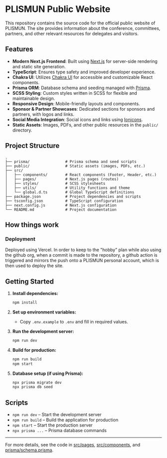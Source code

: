 # PLISMUN Public Website

This repository contains the source code for the official public website of PLISMUN. The site provides information about the conference, committees, partners, and other relevant resources for delegates and visitors.

## Features

- **Modern Next.js Frontend**: Built using [Next.js](https://nextjs.org/) for server-side rendering and static site generation.
- **TypeScript**: Ensures type safety and improved developer experience.
- **Chakra UI**: Utilizes [Chakra UI](https://chakra-ui.com/) for accessible and customizable React components.
- **Prisma ORM**: Database schema and seeding managed with [Prisma](https://www.prisma.io/).
- **SCSS Styling**: Custom styles written in SCSS for flexible and maintainable design.
- **Responsive Design**: Mobile-friendly layouts and components.
- **Sponsor & Partner Showcases**: Dedicated sections for sponsors and partners, with logos and links.
- **Social Media Integration**: Social icons and links using [Ionicons](https://ionic.io/ionicons).
- **Static Assets**: Images, PDFs, and other public resources in the `public/` directory.

## Project Structure

```
.
├── prisma/                # Prisma schema and seed scripts
├── public/                # Static assets (images, PDFs, etc.)
├── src/
│   ├── components/        # React components (Footer, Header, etc.)
│   ├── pages/             # Next.js pages (routes)
│   ├── styles/            # SCSS stylesheets
│   ├── utils/             # Utility functions and theme
│   └── global.d.ts        # Global TypeScript definitions
├── package.json           # Project dependencies and scripts
├── tsconfig.json          # TypeScript configuration
├── next.config.js         # Next.js configuration
└── README.md              # Project documentation
```

## How things work

### Deployment

Deployed using Vercel. In order to keep to the "hobby" plan while also using the github org, when a commit is made to the repository, a github action is triggered and mirrors the push onto a PLISMUN personal account, which is then used to deploy the site.

## Getting Started

1. **Install dependencies:**

   ```sh
   npm install
   ```

2. **Set up environment variables:**
   - Copy `.env.example` to `.env` and fill in required values.

3. **Run the development server:**

   ```sh
   npm run dev
   ```

4. **Build for production:**

   ```sh
   npm run build
   npm start
   ```

5. **Database setup (if using Prisma):**

   ```sh
   npx prisma migrate dev
   npx prisma db seed
   ```

## Scripts

- `npm run dev` – Start the development server
- `npm run build` – Build the application for production
- `npm start` – Start the production server
- `npx prisma ...` – Prisma database commands

---

For more details, see the code in [src/pages](src/pages), [src/components](src/components), and [prisma/schema.prisma](prisma/schema.prisma).